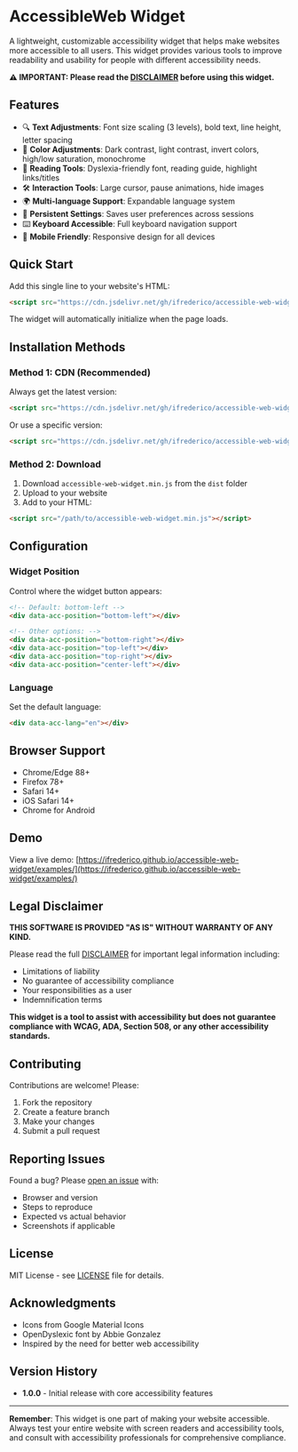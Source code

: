 # AccessibleWeb Widget

A lightweight, customizable accessibility widget that helps make websites more accessible to all users. This widget provides various tools to improve readability and usability for people with different accessibility needs.

**⚠️ IMPORTANT: Please read the [DISCLAIMER](DISCLAIMER.md) before using this widget.**

## Features

- 🔍 **Text Adjustments**: Font size scaling (3 levels), bold text, line height, letter spacing
- 🎨 **Color Adjustments**: Dark contrast, light contrast, invert colors, high/low saturation, monochrome
- 📖 **Reading Tools**: Dyslexia-friendly font, reading guide, highlight links/titles
- 🛠️ **Interaction Tools**: Large cursor, pause animations, hide images
- 🌍 **Multi-language Support**: Expandable language system
- 💾 **Persistent Settings**: Saves user preferences across sessions
- ⌨️ **Keyboard Accessible**: Full keyboard navigation support
- 📱 **Mobile Friendly**: Responsive design for all devices

## Quick Start

Add this single line to your website's HTML:

```html
<script src="https://cdn.jsdelivr.net/gh/ifrederico/accessible-web-widget@latest/dist/accessible-web-widget.min.js"></script>
```

The widget will automatically initialize when the page loads.

## Installation Methods

### Method 1: CDN (Recommended)

Always get the latest version:
```html
<script src="https://cdn.jsdelivr.net/gh/ifrederico/accessible-web-widget@latest/dist/accessible-web-widget.min.js"></script>
```

Or use a specific version:
```html
<script src="https://cdn.jsdelivr.net/gh/ifrederico/accessible-web-widget@1.0.0/dist/accessible-web-widget.min.js"></script>
```

### Method 2: Download

1. Download `accessible-web-widget.min.js` from the `dist` folder
2. Upload to your website
3. Add to your HTML:
```html
<script src="/path/to/accessible-web-widget.min.js"></script>
```

## Configuration

### Widget Position

Control where the widget button appears:

```html
<!-- Default: bottom-left -->
<div data-acc-position="bottom-left"></div>

<!-- Other options: -->
<div data-acc-position="bottom-right"></div>
<div data-acc-position="top-left"></div>
<div data-acc-position="top-right"></div>
<div data-acc-position="center-left"></div>
```

### Language

Set the default language:

```html
<div data-acc-lang="en"></div>
```

## Browser Support

- Chrome/Edge 88+
- Firefox 78+
- Safari 14+
- iOS Safari 14+
- Chrome for Android

## Demo

View a live demo: [https://ifrederico.github.io/accessible-web-widget/examples/](https://ifrederico.github.io/accessible-web-widget/examples/)

## Legal Disclaimer

**THIS SOFTWARE IS PROVIDED "AS IS" WITHOUT WARRANTY OF ANY KIND.** 

Please read the full [DISCLAIMER](DISCLAIMER.md) for important legal information including:
- Limitations of liability
- No guarantee of accessibility compliance
- Your responsibilities as a user
- Indemnification terms

**This widget is a tool to assist with accessibility but does not guarantee compliance with WCAG, ADA, Section 508, or any other accessibility standards.**

## Contributing

Contributions are welcome! Please:
1. Fork the repository
2. Create a feature branch
3. Make your changes
4. Submit a pull request

## Reporting Issues

Found a bug? Please [open an issue](https://github.com/ifrederico/accessible-web-widget/issues) with:
- Browser and version
- Steps to reproduce
- Expected vs actual behavior
- Screenshots if applicable

## License

MIT License - see [LICENSE](LICENSE) file for details.

## Acknowledgments

- Icons from Google Material Icons
- OpenDyslexic font by Abbie Gonzalez
- Inspired by the need for better web accessibility

## Version History

- **1.0.0** - Initial release with core accessibility features

---

**Remember**: This widget is one part of making your website accessible. Always test your entire website with screen readers and accessibility tools, and consult with accessibility professionals for comprehensive compliance.